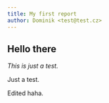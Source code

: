 ```yaml
---
title: My first report
author: Dominik <test@test.cz>
---
```


## Hello there

*This is just a test.*

Just a test.

Edited haha.
